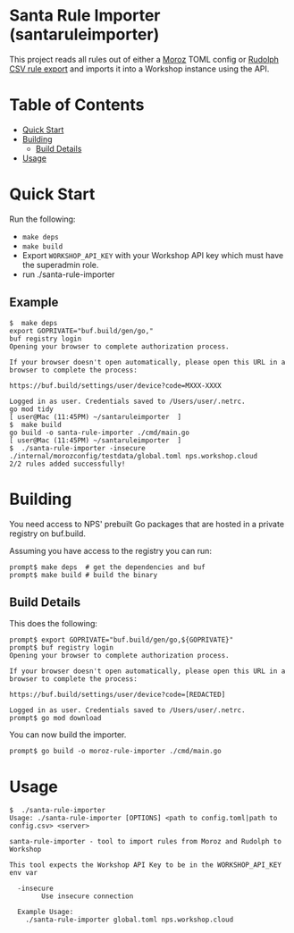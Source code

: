 # Santa Rule Importer (santaruleimporter)

This project reads all rules out of either a [Moroz](https://github.com/groob/moroz) TOML config or [Rudolph](https://github.com/airbnb/rudolph/tree/master) [CSV rule export](https://github.com/airbnb/rudolph/blob/master/docs/rules.md#importing-or-exporting-rules) and imports it into a Workshop instance using the API.

# Table of Contents

- [Quick Start](#quick-start)
- [Building](#building)
	- [Build Details](#build-details)
- [Usage](#usage)

# Quick Start

Run the following:
- `make deps`
- `make build`
- Export `WORKSHOP_API_KEY` with your Workshop API key which must have the superadmin role.
- run ./santa-rule-importer

## Example

```shell
$  make deps
export GOPRIVATE="buf.build/gen/go,"
buf registry login
Opening your browser to complete authorization process.

If your browser doesn't open automatically, please open this URL in a browser to complete the process:

https://buf.build/settings/user/device?code=MXXX-XXXX

Logged in as user. Credentials saved to /Users/user/.netrc.
go mod tidy
[ user@Mac (11:45PM) ~/santaruleimporter  ]
$  make build
go build -o santa-rule-importer ./cmd/main.go
[ user@Mac (11:45PM) ~/santaruleimporter  ]
$  ./santa-rule-importer -insecure ./internal/morozconfig/testdata/global.toml nps.workshop.cloud
2/2 rules added successfully!
```

# Building

You need access to NPS' prebuilt Go packages that are hosted in a private
registry on buf.build.

Assuming you have access to the registry you can run:

```shell
prompt$ make deps  # get the dependencies and buf
prompt$ make build # build the binary
```

## Build Details

This does the following:

```shell
prompt$ export GOPRIVATE="buf.build/gen/go,${GOPRIVATE}"
prompt$ buf registry login
Opening your browser to complete authorization process.

If your browser doesn't open automatically, please open this URL in a browser to complete the process:

https://buf.build/settings/user/device?code=[REDACTED]

Logged in as user. Credentials saved to /Users/user/.netrc.
prompt$ go mod download
```

You can now build the importer.

```shell
prompt$ go build -o moroz-rule-importer ./cmd/main.go
```

# Usage

```
$  ./santa-rule-importer 
Usage: ./santa-rule-importer [OPTIONS] <path to config.toml|path to config.csv> <server>

santa-rule-importer - tool to import rules from Moroz and Rudolph to Workshop

This tool expects the Workshop API Key to be in the WORKSHOP_API_KEY env var

  -insecure
    	Use insecure connection

  Example Usage:
	./santa-rule-importer global.toml nps.workshop.cloud
```
